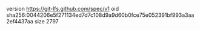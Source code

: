 version https://git-lfs.github.com/spec/v1
oid sha256:0044206e5f271134ed7d7c108d9a9d60b0fce75e052391bf993a3aa2ef4437aa
size 2797

